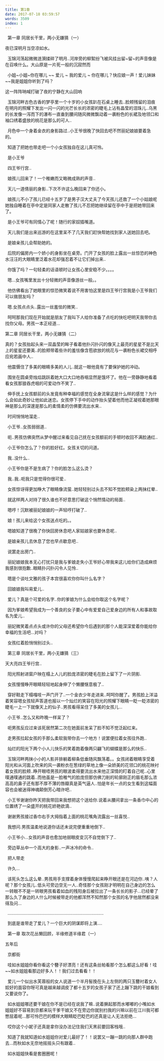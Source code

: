 ```yaml
---
title: 第1章
date: 2017-07-18 03:59:57
words: 3509
index: 1
---
```

<!-- deleteAbove -->



  第一章 同居长干里，两小无嫌猜（一）



夜已深明月当空凉如水。





  玉锦河荡起微微涟漪揉碎了明月..河岸旁的柳絮纷飞被风挂出留~留~的声音像是在召唤什么。大山原是一片死一般的沉寂然而





  小姐~小姐~你在哪儿 ~~ 爱儿 ~ 我的爱儿 ~  你在哪儿？快应娘一声！爱儿妹妹~~我是姐姐你听到了吗？



这一阵阵呐喊打破了夜的宁静在大山回响





  玉锦河畔古色古香的梦亭里一个十岁的小女孩趴在石桌上睡去..脸颊残留的泪痕在明月的照耀下发出一闪一闪的光芒长长的浓密的睫毛上沾有晶莹的泪珠儿..乌黑的长发像一泻而下的瀑布一直垂到腰间随风微微飘动着一袭粉色的长裙及地领口和袖口绣着盛放的桃花是那么的可人..





  月色中一个身着金衣的身影路过..小王爷很晚了快回去吧不然丽妃娘娘要着急的。





  知道了把她也带走吧一个小女孩独自在这儿真可怜。





  是小王爷





  四王爷行宫..





  娘孩儿回来了！一个稚嫩而又略微成熟的声音..





  天儿一道倩丽的身影..下次不许这么晚回来了你还小。





  娘孩儿不小了孩儿已经十五岁了是男子汉大丈夫了今天孩儿还救了一个小姑娘呢她独自睡着在亭中定是同家人走散了孩儿不忍把她继续留在亭中于是把她带回来了。





  是小王爷可有同情心了呢！随行的家奴插嘴道。





  天儿我们是出来巡游的在这里呆不了几天我们赶快帮她找到家人送她回去吧。





  是娘亲孩儿会帮助她的。





  后院的偏房内一个娇小的身影坐在桌旁。门开了女孩的脸上露出一丝惊恐的神色水汪汪的大眼睛里泛着水花却强忍着不让它们掉出来..





  你饿了吗？一句轻柔的话语顿时让女孩心里安稳不少。。。。





  嗯...女孩嘴里发出十分轻微的声音像游丝一般。。





  他仿佛看出了她眼里的惊恐微笑着说不用害怕这里是四王爷行宫我是小王爷我们可以做朋友吗？





  嗯.女孩点点头..露出一丝羞怯的微笑..





  呵呵那我们现在开始就是朋友了我叫下人给你准备了点吃的快吃吧明天我带你去找你父母。男孩一本正经道...





第二章 同居长干里，两小无嫌猜（二）



真的？女孩抬起头来一双晶莹的眸子看着他扑闪扑闪的像天上最亮的星星不是比天上的星星还要美..的脸颊带着些许的羞怯像含苞欲放的桃花与一袭粉色长裙交相呼应宛若画中人..





  他震慑住了多美的眼睛多美的人儿..就这一眼他竟有了要保护她的冲动。





  围坐在圆桌旁烛焰跳跃着她大口大口地吞咽显然是饿坏了。他在一旁静静地看着看女孩那狼吞虎咽的可爱动作不笑了..





  伸手抚上女孩额前的头发竟有种幸福的感觉在全身流窜这是什么样的感觉？为什么会如此奇妙让他如此迷恋。女孩停下手中的动作抬头望着他而他正凝视着她那眼神是那么的深邃是那么的柔情柔的仿佛要流出水来..





  时间悄悄地溜走..





  小王爷..女孩弱弱道..





  呃..男孩仿佛突然从梦中醒过来看见自己抚在女孩额前的手顿时收回不满脸通红..





  小王爷你怎么了？你的脸好红。女孩关切的问道。





  我..没什么..





  小王爷你是不是生病了？你的脸怎么这么烫？





  我..我..呃我只是觉得你很可爱..





  女孩惊讶得更加睁大了眼睛像流萤..她轻轻别过头去不知不觉脸颊染上两抹红晕..





  就这样两人对持了很久谁也不好意思打破这个悄然情动的局面..





  嗯哼！沉默被丽妃娘娘的一声轻哼打破了..





  娘！孩儿来给这个女孩送点吃的。。





  嗯娘知道了很晚了你快回房休息吧人家姑娘家也要休息呢..





  是娘亲孩儿去休息了您也早点歇息吧..





  说罢走出房门..





  丽妃娘娘我本无心打扰只是我与爹娘走失小王爷好心带我来这儿给你们造成麻烦我感到很抱歉..眼睛扑闪扑闪令人见怜..





  嗯是个谈吐文雅的孩子本宫很喜欢你你叫什么名字？





  回娘娘我叫易爱儿..





  爱儿？真是个可爱的名字..你的爹娘为什么会给你取这个名字呢？





  因为爹娘希望我成为一个善良的女子要心中有爱爱自己爱身边的所有人和事故取名为爱儿..





  丽妃微笑着点点头或许你的父母还希望你今后遇到的那个人能深深爱着你能给你幸福的生活吧...对吗？





  女孩红着脸悄悄别过头..

  第三章 同居长干里，两小无嫌猜（三）



天大亮四王爷行宫..





  阳光照射进窗户映在榻上人儿的脸庞浓密的睫毛在脸上留下了一片阴影.





  女孩慢慢睁开眼睛轻轻地起身伸了个懒腰惬意极了..





  穿好鞋走下榻嘎吱一声门开了..一个金衣少年走进来..呵呵你醒了。男孩脸上洋溢着笑容嗯女孩轻声答道也报以一个灿烂的笑容在阳光的照耀下眼睛一眨一眨浓密的睫毛一上一下就像天上的仙子..男孩看得呆住了多美的女孩儿...





  小王爷..怎么又和昨晚一样呆了？





  呃男孩反应过来该死居然第二次在她面前发呆了脸不知不觉泛起红来。





  走男孩拉起女孩的手那么柔软我带你去一个地方！说罢便拉着女孩往外跑..





  灿烂的阳光下两个小人儿快乐的笑着跑着像两只翩飞的蝴蝶是那么的快乐..





  玉锦河畔两抹小小的人影并排躺着柳条低垂随风飘荡着。。女孩闭着眼睛享受着阳光和从河面上吹来的风一袭粉衣在葱绿的草地上像一朵娇美的花领口的桃花映衬着女孩的脸颊..睁开眼唔男孩的眼波柔得要流出水来他正深情的盯着自己呢..心里噗通噗通的跳着..而他虽是一脸稚气的脸庞但那仿佛刀削的轮廓刚正的眉毛那么浓高高的鼻子还有那不厚不薄的唇瓣真是英气逼人..怕是年长一点的女生看到这幅面容也会被迷得神魂颠倒芳心暗许吧..





  小王爷谢谢你昨天把我带回来我想把这个送给你.说着从腰间拿出一条香巾中心的位置绣了一朵盛开的桃花娇艳欲滴..





  谢谢男孩接过香巾右手大拇指着上面的桃花嘴角流露出一丝喜悦..





  我想问.男孩温柔地说道你话还未说完便重重地倒下..





  小王爷小...女孩的声音也愈加地弱眼皮变沉不自觉倒下了..





  旁边草丛中一个高大的身影..一声冰冷的命令..





  把人带走





  许久...





  该死头怎么这么晕..男孩用手支撑着身体慢慢爬起来睁开眼还是在河边你..咦？人呢？那个女孩儿..低头可旁边空无一人..奇怪那个女孩刚才明明在自己身边的怎么一转眼不不是一转眼男孩看着如血的残阳身后被拉出了一条长长的影子...已经晕了那么久了身边的人什么时候被带走的他都浑然不知然那个女孩的名字他居然都没来得及问...





  ..............................................................................





  到底是谁带走了爱儿？一个巨大的阴谋即将上演....

  第一章 取次花丛懒回顾，半缘修道半缘君（一）



五年后





  京都街





  哇如水姐姐你看你看这个簪子好漂亮！还有这条丝帕看那个怎么都这么好看！哇~~如水姐姐看那边好多人！！我们过去看看！！





  爱儿一个似出水芙蓉般的女人说道一个半月髻挽在头上左侧的两只玉簪衬着女人姣好的面容你呀可真是越来越调皮了都十五岁的女孩子家了还上蹦下跳的干娘看到又要说你了。





  如水姐姐哪还要干娘在你不是已经在说我了嘛..说着撅起那而水嘟嘟的小嘴如水姐姐好不容易到京都来玩干爹干娘又不在旁边你就别扫我的兴嘛以前在江川我可都憋屈着呢...那可怜巴巴的模样大眼睛眨巴眨巴的还真是让人无法拒绝...





  哎你这个小妮子还真是拿你没办法记住我们天黑前要回客栈哦..





  知道了我就知道如水姐姐你对爱儿最好了！！说罢又一蹦一跳的向那人群中跑去...而秋如水无奈地摇摇头只有跟着..





  如水姐姐快看是套圈圈呢！

　
